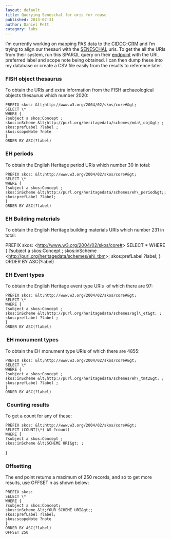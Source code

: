 ```yaml
---
layout: default
title: Querying Seneschal for uris for reuse
published: 2013-07-31
author: Daniel Pett
category: labs
---
```


I’m currently working on mapping PAS data to the [CIDOC-CRM](http://www.cidoc-crm.org/) and I’m trying to align our thesauri with the [SENESCHAL](http://www.heritagedata.org/blog/about-heritage-data/seneschal/) uris. To get the all the URIs from their system, run this SPARQL query on their [endpoint](http://heritagedata.org/test/sparql.php) with the URI, preferred label and scope note being obtained. I can then dump these into my database or create a CSV file easily from the results to reference later.

### FISH object thesaurus

To obtain the URIs and extra information from the FISH archaeological objects thesaurus which number 2020:

	PREFIX skos: &lt;http://www.w3.org/2004/02/skos/core#&gt;
	SELECT \*
	WHERE {
	?subject a skos:Concept ;
	skos:inScheme &lt;http://purl.org/heritagedata/schemes/mda\_obj&gt; ;
	skos:prefLabel ?label ;
	skos:scopeNote ?note
	}
	ORDER BY ASC(?label)

### EH periods

To obtain the English Heritage period URIs which number 30 in total:

	PREFIX skos: &lt;http://www.w3.org/2004/02/skos/core#&gt;
	SELECT \*
	WHERE {
	?subject a skos:Concept ;
	skos:inScheme &lt;http://purl.org/heritagedata/schemes/eh\_period&gt;;
	skos:prefLabel ?label;
	}
	ORDER BY ASC(?label)

### EH Building materials

To obtain the English Heritage building materials URIs which number 231 in total:

PREFIX skos: &lt;http://www.w3.org/2004/02/skos/core#&gt;
SELECT \*
WHERE {
?subject a skos:Concept ;
skos:inScheme &lt;http://purl.org/heritagedata/schemes/eh\_tbm&gt;;
skos:prefLabel ?label;
}
ORDER BY ASC(?label)

### EH Event types

To obtain the English Heritage event type URIs  of which there are 97:

	PREFIX skos: &lt;http://www.w3.org/2004/02/skos/core#&gt;
	SELECT \*
	WHERE {
	?subject a skos:Concept ;
	skos:inScheme &lt;http://purl.org/heritagedata/schemes/agl\_et&gt; ;
	skos:prefLabel ?label ;
	}
	ORDER BY ASC(?label)

###  EH monument types

To obtain the EH monument type URIs of which there are 4855:

	PREFIX skos: &lt;http://www.w3.org/2004/02/skos/core#&gt;
	SELECT \*
	WHERE {
	?subject a skos:Concept ;
	skos:inScheme &lt;http://purl.org/heritagedata/schemes/eh\_tmt2&gt; ;
	skos:prefLabel ?label ;
	}
	ORDER BY ASC(?label)

###  Counting results

To get a count for any of these:

	PREFIX skos: &lt;http://www.w3.org/2004/02/skos/core#&gt;
	SELECT (COUNT(\*) AS ?count)
	WHERE {
	?subject a skos:Concept ;
	skos:inScheme &lt;SCHEME URI&gt; ;
}

### Offsetting

The end point returns a maximum of 250 records, and so to get more results, use OFFSET n as shown below:

	PREFIX skos:
	SELECT \*
	WHERE {
	?subject a skos:Concept;
	skos:inScheme &lt;YOUR SCHEME URI&gt;;
	skos:prefLabel ?label;
	skos:scopeNote ?note
	}
	ORDER BY ASC(?label)
	OFFSET 250
